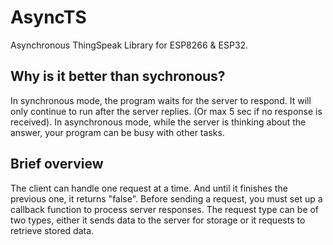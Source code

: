 # AsyncTS

Asynchronous ThingSpeak Library for ESP8266 &amp; ESP32.

## Why is it better than sychronous?

In synchronous mode, the program waits for the server to respond. It will only continue to run after the server replies. (Or max 5 sec if no response is received).
In asynchronous mode, while the server is thinking about the answer, your program can be busy with other tasks.

## Brief overview

The client can handle one request at a time. And until it finishes the previous one, it returns "false". Before sending a request, you must set up a callback function to process server responses. The request type can be of two types, either it sends data to the server for storage or it requests to retrieve stored data.
